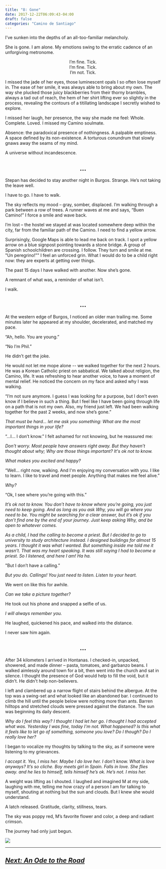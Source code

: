 ```yaml
---
title: "8: Gone"
date: 2017-12-22T06:09:43-04:00
draft: false
categories: "Camino de Santiago"
---
```

I've sunken into the depths of an all-too-familiar melancholy.

She is gone. I am alone. My emotions swing to the erratic cadence of an unforgiving metronome.

<center>
I’m fine. Tick. <br>
I’m fine. Tick. <br>
I’m not. Tick. <br>
</center>

I missed the jade of her eyes, those luminescent opals I so often lose myself in. The ease of her smile, it was always able to bring about my own. The way she plucked those juicy blackberries from their thorny brambles, always a tad out of reach, the hem of her shirt lifting ever so slightly in the process, revealing the contours of a titillating landscape I secretly wished to explore.

I missed her laugh, her presence, the way she made me feel: Whole. Complete. Loved. I missed my Camino soulmate.

Absence: the paradoxical presence of nothingness. A palpable emptiness. A space defined by its non-existence. A torturous conundrum that slowly gnaws away the seams of my mind.

A universe without incandescence.

## <center>...</center>

Stepan has decided to stay another night in Burgos. Strange. He’s not taking the leave well.

I have to go. I have to walk.

The sky reflects my mood – gray, somber, displaced. I’m walking through a park between a row of trees. A runner waves at me and says, “Buen Camino!” I force a smile and wave back.

I’m lost – the hostel we stayed at was located somewhere deep within the city, far from the familiar path of the Camino. I need to find a yellow arrow.

Surprisingly, Google Maps is able to lead me back on track. I spot a yellow arrow on a blue signpost pointing towards a stone bridge. A group of Spanish schoolchildren are crossing. I follow. They turn and smile at me. "Un peregrino!"" I feel an unforced grin. What I would do to be a child right now: they are experts at getting over things.

The past 15 days I have walked with another. Now she’s gone.

A remnant of what was, a reminder of what isn’t.

I walk.

## <center>...</center>

At the western edge of Burgos, I noticed an older man trailing me. Some minutes later he appeared at my shoulder, decelerated, and matched my pace.

“Ah, hello. You are young.”

“No I’m Phil.” 

He didn’t get the joke.

He would not let me mope alone -- we walked together for the next 2 hours. He was a Korean Catholic priest on sabbatical. We talked about religion, the Camino, life. It was refreshing to hear another voice, to have a moment of mental relief. He noticed the concern on my face and asked why I was walking.

“I’m not sure anymore. I guess I was looking for a purpose, but I don't even know if I believe in such a thing. But I feel like I have been going through life on a path that is not my own. Also, my friend just left. We had been walking together for the past 2 weeks, and now she’s gone.”

_That must be hard... let me ask you something: What are the most important things in your life?_

“...I... I don’t know.” I felt ashamed for not knowing, but he reassured me:

_Don't worry. Most people have answers right away. But they haven’t thought about why; Why are those things important? It's ok not to know._

_What makes you excited and happy?_

“Well… right now, walking. And I'm enjoying my conversation with you. I like to learn. I like to travel and meet people. Anything that makes me feel alive.”

_Why?_

“Ok, I see where you’re going with this.”

_It’s ok not to know. You don’t have to know where you’re going, you just need to keep going. And as long as you ask Why, you will go where you need to be. You might be searching for a clear answer, but it’s ok if you don’t find one by the end of your journey. Just keep asking Why, and be open to whatever comes._

_As a child, I had the calling to become a priest. But I decided to go to university to study architecture instead. I designed buildings for almost 15 years. I thought it was what I wanted. But something inside me told me it wasn’t. That was my heart speaking. It was still saying I had to become a priest. So I listened, and here I am! Ha ha._

"But I don’t have a calling.”

_But you do. Callings! You just need to listen. Listen to your heart._ 

We went on like this for awhile.

_Can we take a picture together?_

He took out his phone and snapped a selfie of us.

_I will always remember you._

He laughed, quickened his pace, and walked into the distance.

I never saw him again.

## <center>...</center>

After 34 kilometers I arrived in Hontanas. I checked-in, unpacked, showered, and made dinner – pasta, tomatoes, and garbanzo beans. I walked aimlessly around town for a bit, then went into the church and sat in silence. I thought the presence of God would help to fill the void, but it didn’t. He didn't help non-believers.

I left and clambered up a narrow flight of stairs behind the albergue. At the top was a swing-set and what looked like an abandoned bar. I continued to climb the hill until the people below were nothing more than ants. Barren hilltops and stretched clouds were pressed against the distance. The sun was beginning its daily descent.

_Why do I feel this way? I thought I had let her go. I thought I had accepted what was. Yesterday I was fine, today I'm not. What happened? Is this what it feels like to let go of something, someone you love? Do I though? Do I really love her?_

I began to vocalize my thoughts by talking to the sky, as if someone were listening to my grievances.

_I accept it. Yes, I miss her. Maybe I do love her. I don’t know. What is love anyways? It’s so cliche. Boy meets girl in Spain. Falls in love. She flies away. and he lies to himself, tells himself he’s ok. He’s not. I miss her._

A weight was lifting as I shouted. I laughed and imagined M at my side, laughing with me, telling me how crazy of a person I am for talking to myself, shouting at nothing but the sun and clouds. But I knew she would understand.

A latch released. Gratitude, clarity, stillness, tears.

The sky was poppy red, M’s favorite flower and color, a deep and radiant crimson.

The journey had only just begun.

![](/../images/gone.jpg)

---

## _[Next: An Ode to the Road](https://caminodesantiago.netlify.com/posts/ode/)_
